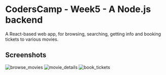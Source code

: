 # CodersCamp - Week5 - A Node.js backend
A React-based web app, for browsing, searching, getting info and booking tickets to various movies. 

## Screenshots
![browse_movies](https://challengerocket.com/galleryphoto/files/photo_projects/__/____/____/movie-app-1fe8a7/1-d9759c.jpg)
![movie_details](https://challengerocket.com/galleryphoto/files/photo_projects/__/____/____/movie-app-1fe8a7/2-fc21a1.jpg)
![book_tickets](https://challengerocket.com/galleryphoto/files/photo_projects/__/____/____/movie-app-1fe8a7/3-90d90c.jpg)
